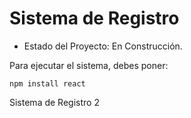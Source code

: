 <h1>Sistema de Registro</h1>

- Estado del Proyecto: En Construcción.

Para ejecutar el sistema, debes poner:

```npm install react```

Sistema de Registro 2